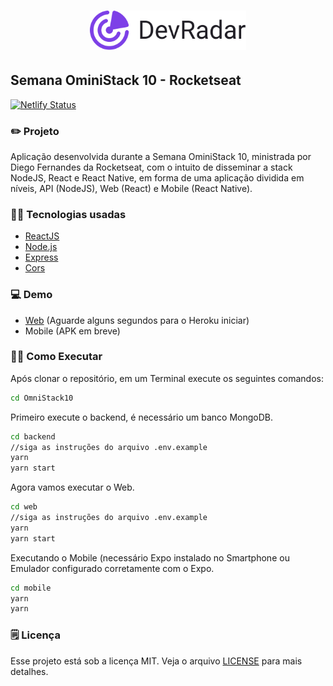 <h1 align="center">
    <img alt="DevRadar" title="#dev_radar" src="assets/devradar.svg" width="250px" />
</h1>

## Semana OminiStack 10 - Rocketseat

[![Netlify Status](https://api.netlify.com/api/v1/badges/0db40551-ba78-4c5a-9843-92518f11f8c6/deploy-status)](https://app.netlify.com/sites/omini-stack-kayo/deploys)

### ✏️ Projeto

Aplicação desenvolvida durante a Semana OminiStack 10, ministrada por Diego Fernandes da Rocketseat, com o intuito de disseminar a stack NodeJS, React e React Native, em forma de uma aplicação dividida em níveis, API (NodeJS), Web (React) e Mobile (React Native).

### 👨‍💻 Tecnologias usadas

- [ReactJS](https://reactjs.org/)
- [Node.js](https://nodejs.org/en/)
- [Express](https://expressjs.com/)
- [Cors](https://www.npmjs.com/package/cors)

### 💻 Demo

- [Web](https://omini-stack-kayo.netlify.app/) (Aguarde alguns segundos para o Heroku iniciar)
- Mobile (APK em breve)

### 🏃‍♀️ Como Executar

Após clonar o repositório, em um Terminal execute os seguintes comandos:

```bash
cd OmniStack10
```

Primeiro execute o backend, é necessário um banco MongoDB.

```bash
cd backend
//siga as instruções do arquivo .env.example
yarn
yarn start
```

Agora vamos executar o Web.

```bash
cd web
//siga as instruções do arquivo .env.example
yarn
yarn start
```

Executando o Mobile (necessário Expo instalado no Smartphone ou Emulador configurado corretamente com o Expo.

```bash
cd mobile
yarn
yarn
```

### 🗒 Licença

Esse projeto está sob a licença MIT. Veja o arquivo [LICENSE](https://github.com/kayotimoteo/OmniStack10/blob/master/LICENSE) para mais detalhes.